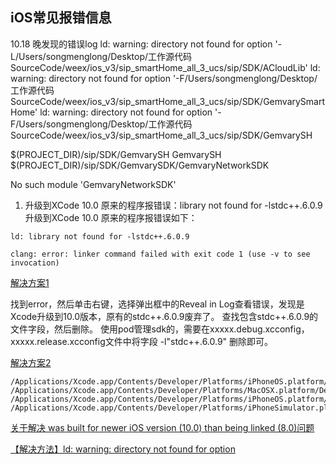 ##  iOS常见报错信息

10.18 晚发现的错误log
ld: warning: directory not found for option '-L/Users/songmenglong/Desktop/工作源代码SourceCode/weex/ios_v3/sip_smartHome_all_3_ucs/sip/SDK/ACloudLib'
ld: warning: directory not found for option '-F/Users/songmenglong/Desktop/工作源代码SourceCode/weex/ios_v3/sip_smartHome_all_3_ucs/sip/SDK/GemvarySmartHome'
ld: warning: directory not found for option '-F/Users/songmenglong/Desktop/工作源代码SourceCode/weex/ios_v3/sip_smartHome_all_3_ucs/sip/SDK/GemvarySH

$(PROJECT_DIR)/sip/SDK/GemvarySH
GemvarySH
$(PROJECT_DIR)/sip/SDK/GemvarySDK/GemvaryNetworkSDK

No such module 'GemvaryNetworkSDK'





1. 升级到XCode 10.0 原来的程序报错误：library not found for -lstdc++.6.0.9
升级到XCode 10.0 原来的程序报错误如下：
```
ld: library not found for -lstdc++.6.0.9

clang: error: linker command failed with exit code 1 (use -v to see invocation)
```
[解决方案1](https://blog.csdn.net/u011452278/article/details/82783921)

找到error，然后单击右键，选择弹出框中的Reveal in Log查看错误，发现是Xcode升级到10.0版本，原有的stdc++.6.0.9废弃了。
查找包含stdc++.6.0.9的文件字段，然后删除。
使用pod管理sdk的，需要在xxxxx.debug.xcconfig，xxxxx.release.xcconfig文件中将字段  -l"stdc++.6.0.9"  删除即可。

[解决方案2](https://www.jianshu.com/p/3afd5e8cdbf8)

```
/Applications/Xcode.app/Contents/Developer/Platforms/iPhoneOS.platform/Developer/Library/CoreSimulator/Profiles/Runtimes/iOS.simruntime/Contents/Resources/RuntimeRoot/usr/lib/
/Applications/Xcode.app/Contents/Developer/Platforms/MacOSX.platform/Developer/SDKs/MacOSX.sdk/usr/lib/
/Applications/Xcode.app/Contents/Developer/Platforms/iPhoneOS.platform/Developer/SDKs/iPhoneOS.sdk/usr/lib/
/Applications/Xcode.app/Contents/Developer/Platforms/iPhoneSimulator.platform/Developer/SDKs/iPhoneSimulator.sdk/usr/lib/
```



[关于解决 was built for newer iOS version (10.0) than being linked (8.0)问题](https://www.jianshu.com/p/43d8900c2673)

[【解决方法】ld: warning: directory not found for option](https://blog.csdn.net/zhyl8157121/article/details/48844573)
